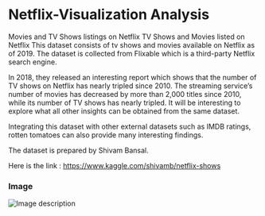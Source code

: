 # Netflix-Visualization Analysis

Movies and TV Shows listings on Netflix
TV Shows and Movies listed on Netflix This dataset consists of tv shows and movies available on Netflix as of 2019. The dataset is collected from Flixable which is a third-party Netflix search engine.

In 2018, they released an interesting report which shows that the number of TV shows on Netflix has nearly tripled since 2010. The streaming service’s number of movies has decreased by more than 2,000 titles since 2010, while its number of TV shows has nearly tripled. It will be interesting to explore what all other insights can be obtained from the same dataset.

Integrating this dataset with other external datasets such as IMDB ratings, rotten tomatoes can also provide many interesting findings.

The dataset is prepared by Shivam Bansal.

Here is the link : https://www.kaggle.com/shivamb/netflix-shows

### Image
![Image description](https://github.com/Rapter1990/Netflix-Visualization/blob/master/images/icon.PNG)
